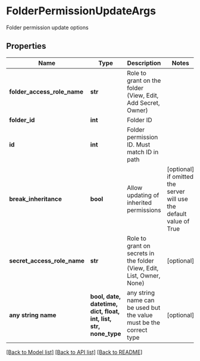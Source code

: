 # FolderPermissionUpdateArgs

Folder permission update options

## Properties
Name | Type | Description | Notes
------------ | ------------- | ------------- | -------------
**folder_access_role_name** | **str** | Role to grant on the folder (View, Edit, Add Secret, Owner) | 
**folder_id** | **int** | Folder ID | 
**id** | **int** | Folder permission ID. Must match ID in path | 
**break_inheritance** | **bool** | Allow updating of inherited permissions | [optional]  if omitted the server will use the default value of True
**secret_access_role_name** | **str** | Role to grant on secrets in the folder (View, Edit, List, Owner, None) | [optional] 
**any string name** | **bool, date, datetime, dict, float, int, list, str, none_type** | any string name can be used but the value must be the correct type | [optional]

[[Back to Model list]](../README.md#documentation-for-models) [[Back to API list]](../README.md#documentation-for-api-endpoints) [[Back to README]](../README.md)


